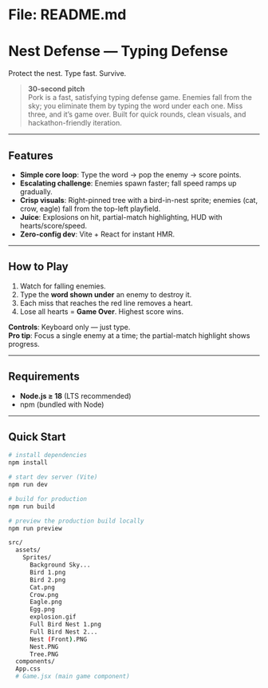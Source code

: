 # File: README.md

# Nest Defense — Typing Defense

Protect the nest. Type fast. Survive.

> **30-second pitch**  
> Pork is a fast, satisfying typing defense game. Enemies fall from the sky; you eliminate them by typing the word under each one. Miss three, and it’s game over. Built for quick rounds, clean visuals, and hackathon-friendly iteration.

---

##  Features
- **Simple core loop**: Type the word → pop the enemy → score points.
- **Escalating challenge**: Enemies spawn faster; fall speed ramps up gradually.
- **Crisp visuals**: Right-pinned tree with a bird-in-nest sprite; enemies (cat, crow, eagle) fall from the top-left playfield.
- **Juice**: Explosions on hit, partial-match highlighting, HUD with hearts/score/speed.
- **Zero-config dev**: Vite + React for instant HMR.

---

##  How to Play
1. Watch for falling enemies.
2. Type the **word shown under** an enemy to destroy it.
3. Each miss that reaches the red line removes a heart.
4. Lose all hearts = **Game Over**. Highest score wins.

**Controls**: Keyboard only — just type.  
**Pro tip**: Focus a single enemy at a time; the partial-match highlight shows progress.

---

##  Requirements
- **Node.js ≥ 18** (LTS recommended)  
- npm (bundled with Node)

---

##  Quick Start

```bash
# install dependencies
npm install

# start dev server (Vite)
npm run dev

# build for production
npm run build

# preview the production build locally
npm run preview

src/
  assets/
    Sprites/
      Background Sky...
      Bird 1.png
      Bird 2.png
      Cat.png
      Crow.png
      Eagle.png
      Egg.png
      explosion.gif
      Full Bird Nest 1.png
      Full Bird Nest 2...
      Nest (Front).PNG
      Nest.PNG
      Tree.PNG
  components/
  App.css
  # Game.jsx (main game component)
